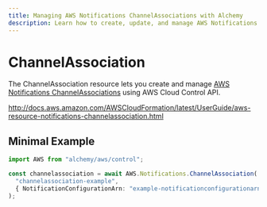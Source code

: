 ```yaml
---
title: Managing AWS Notifications ChannelAssociations with Alchemy
description: Learn how to create, update, and manage AWS Notifications ChannelAssociations using Alchemy Cloud Control.
---
```


# ChannelAssociation

The ChannelAssociation resource lets you create and manage [AWS Notifications ChannelAssociations](https://docs.aws.amazon.com/notifications/latest/userguide/) using AWS Cloud Control API.

http://docs.aws.amazon.com/AWSCloudFormation/latest/UserGuide/aws-resource-notifications-channelassociation.html

## Minimal Example

```ts
import AWS from "alchemy/aws/control";

const channelassociation = await AWS.Notifications.ChannelAssociation(
  "channelassociation-example",
  { NotificationConfigurationArn: "example-notificationconfigurationarn", Arn: "example-arn" }
);
```

